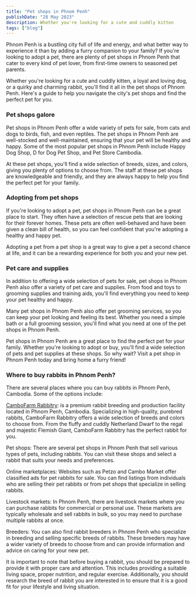 ```yaml
---
title: "Pet shops in Phnom Penh"
publishDate: "28 May 2023"
description: Whether you're looking for a cute and cuddly kitten
tags: ["blog"]
---
```


Phnom Penh is a bustling city full of life and energy, and what better way to experience it than by adding a furry companion to your family? If you're looking to adopt a pet, there are plenty of pet shops in Phnom Penh that cater to every kind of pet lover, from first-time owners to seasoned pet parents.

Whether you're looking for a cute and cuddly kitten, a loyal and loving dog, or a quirky and charming rabbit, you'll find it all in the pet shops of Phnom Penh. Here's a guide to help you navigate the city's pet shops and find the perfect pet for you.

### Pet shops galore

Pet shops in Phnom Penh offer a wide variety of pets for sale, from cats and dogs to birds, fish, and even reptiles. The pet shops in Phnom Penh are well-stocked and well-maintained, ensuring that your pet will be healthy and happy. Some of the most popular pet shops in Phnom Penh include Happy Dog Shop, D for Dog Pet Shop, and Pet Store Cambodia.

At these pet shops, you'll find a wide selection of breeds, sizes, and colors, giving you plenty of options to choose from. The staff at these pet shops are knowledgeable and friendly, and they are always happy to help you find the perfect pet for your family.

### Adopting from pet shops

If you're looking to adopt a pet, pet shops in Phnom Penh can be a great place to start. They often have a selection of rescue pets that are looking for their forever homes. These pets are often well-behaved and have been given a clean bill of health, so you can feel confident that you're adopting a healthy and happy pet.

Adopting a pet from a pet shop is a great way to give a pet a second chance at life, and it can be a rewarding experience for both you and your new pet.

### Pet care and supplies

In addition to offering a wide selection of pets for sale, pet shops in Phnom Penh also offer a variety of pet care and supplies. From food and toys to grooming supplies and training aids, you'll find everything you need to keep your pet healthy and happy.

Many pet shops in Phnom Penh also offer pet grooming services, so you can keep your pet looking and feeling its best. Whether you need a simple bath or a full grooming session, you'll find what you need at one of the pet shops in Phnom Penh.

Pet shops in Phnom Penh are a great place to find the perfect pet for your family. Whether you're looking to adopt or buy, you'll find a wide selection of pets and pet supplies at these shops. So why wait? Visit a pet shop in Phnom Penh today and bring home a furry friend!

### Where to buy rabbits in Phnom Penh?

There are several places where you can buy rabbits in Phnom Penh, Cambodia. Some of the options include:

[CamboFarm Rabbitry](https://cambofarm.com/): is a premium rabbit breeding and production facility located in Phnom Penh, Cambodia. Specializing in high-quality, purebred rabbits, CamboFarm Rabbitry offers a wide selection of breeds and colors to choose from. From the fluffy and cuddly Netherland Dwarf to the regal and majestic Flemish Giant, CamboFarm Rabbitry has the perfect rabbit for you.

Pet shops: There are several pet shops in Phnom Penh that sell various types of pets, including rabbits. You can visit these shops and select a rabbit that suits your needs and preferences.

Online marketplaces: Websites such as Petzo and Cambo Market offer classified ads for pet rabbits for sale. You can find listings from individuals who are selling their pet rabbits or from pet shops that specialize in selling rabbits.

Livestock markets: In Phnom Penh, there are livestock markets where you can purchase rabbits for commercial or personal use. These markets are typically wholesale and sell rabbits in bulk, so you may need to purchase multiple rabbits at once.

Breeders: You can also find rabbit breeders in Phnom Penh who specialize in breeding and selling specific breeds of rabbits. These breeders may have a wider variety of breeds to choose from and can provide information and advice on caring for your new pet.

It is important to note that before buying a rabbit, you should be prepared to provide it with proper care and attention. This includes providing a suitable living space, proper nutrition, and regular exercise. Additionally, you should research the breed of rabbit you are interested in to ensure that it is a good fit for your lifestyle and living situation.
